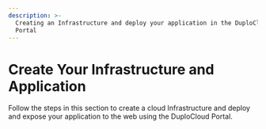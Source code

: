```yaml
---
description: >-
  Creating an Infrastructure and deploy your application in the DuploCloud
  Portal
---
```


# Create Your Infrastructure and Application

Follow the steps in this section to create a cloud Infrastructure and deploy and expose your application to the web using the DuploCloud Portal.
